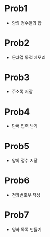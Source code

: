 # Prob1
-  양의 정수들의 합

# Prob2
-  문자열 동적 메모리

# Prob3
-  주소록 저장

# Prob4
-  단어 입력 받기

# Prob5
-  양의 정수 저장

# Prob6
-  전화번호부 작성

# Prob7
-  영화 목록 만들기
